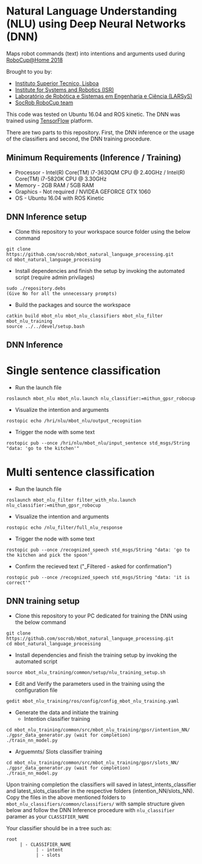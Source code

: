 # Natural Language Understanding (NLU) using Deep Neural Networks (DNN)
Maps robot commands (text) into intentions and arguments used during [RoboCup@Home 2018](http://www.robocup2018.com/)

Brought to you by:
- [Instituto Superior Tecnico, Lisboa](http://welcome.isr.tecnico.ulisboa.pt/)
- [Institute for Systems and Robotics (ISR)](http://welcome.isr.tecnico.ulisboa.pt/)
- [Laboratório de Robótica e Sistemas em Engenharia e Ciência (LARSyS)](http://larsys.pt/)
- [SocRob RoboCup team](http://socrob.isr.tecnico.ulisboa.pt)

This code was tested on Ubuntu 16.04 and ROS kinetic. The DNN was trained using [TensorFlow](https://www.tensorflow.org/) platform.

There are two parts to this repository. First, the DNN inference or the usage of the classifiers and second, the DNN training procedure.

## Minimum Requirements (Inference / Training)
- Processor -  Intel(R) Core(TM) i7-3630QM CPU @ 2.40GHz / Intel(R) Core(TM) i7-5820K CPU @ 3.30GHz
- Memory -  2GB RAM / 5GB RAM
- Graphics -  Not required / NVIDEA GEFORCE GTX 1060
- OS -  Ubuntu 16.04 with ROS Kinetic

## DNN Inference setup

- Clone this repository to your workspace source folder using the below command  
~~~~
git clone https://github.com/socrob/mbot_natural_language_processing.git  
cd mbot_natural_language_processing
~~~~
- Install dependencies and finish the setup by invoking the automated script (require admin privilages)  
~~~~
sudo ./repository.debs
(Give No for all the unnecessary prompts)
~~~~
- Build the packages and source the workspace
~~~~
catkin build mbot_nlu mbot_nlu_classifiers mbot_nlu_filter mbot_nlu_training
source ../../devel/setup.bash
~~~~

## DNN Inference

# Single sentence classification

- Run the launch file
~~~~
roslaunch mbot_nlu mbot_nlu.launch nlu_classifier:=mithun_gpsr_robocup
~~~~
- Visualize the intention and arguments
~~~~
rostopic echo /hri/nlu/mbot_nlu/output_recognition
~~~~
- Trigger the node with some text
~~~~
rostopic pub --once /hri/nlu/mbot_nlu/input_sentence std_msgs/String "data: 'go to the kitchen'"
~~~~

# Multi sentence classification

- Run the launch file
~~~~
roslaunch mbot_nlu_filter filter_with_nlu.launch nlu_classifier:=mithun_gpsr_robocup
~~~~
- Visualize the intention and arguments
~~~~
rostopic echo /nlu_filter/full_nlu_response
~~~~
- Trigger the node with some text
~~~~
rostopic pub --once /recognized_speech std_msgs/String "data: 'go to the kitchen and pick the spoon'"
~~~~
- Confirm the recieved text ("_Filtered - asked for confirmation")
~~~~
rostopic pub --once /recognized_speech std_msgs/String "data: 'it is correct'"
~~~~

## DNN training setup
- Clone this repository to your PC dedicated for training the DNN using the below command  
~~~~
git clone https://github.com/socrob/mbot_natural_language_processing.git  
cd mbot_natural_language_processing
~~~~
- Install dependencies and finish the training setup by invoking the automated script  
~~~~
source mbot_nlu_training/common/setup/nlu_training_setup.sh
~~~~
- Edit and Verify the parameters used in the training using the configuration file
~~~~
gedit mbot_nlu_training/ros/config/config_mbot_nlu_training.yaml
~~~~
- Generate the data and initiate the training 
  - Intention classifier training
~~~~
cd mbot_nlu_training/common/src/mbot_nlu_training/gpsr/intention_NN/
./gpsr_data_generator.py (wait for completion)
./train_nn_model.py
~~~~
  - Arguemnts/ Slots classifier training
~~~~
cd mbot_nlu_training/common/src/mbot_nlu_training/gpsr/slots_NN/
./gpsr_data_generator.py (wait for completion)
./train_nn_model.py
~~~~

Upon training completion the classifiers will saved in latest_intents_classifier and latest_slots_classifier in the respective folders (intention_NN/slots_NN). Copy the files in the above mentioned folders to `mbot_nlu_classifiers/common/classifiers/` with sample structure given below and follow the DNN Inference procedure with `nlu_classifier` paramer as your `CLASSIFIER_NAME`
  
Your classifier should be in a tree such as:    
~~~~
root
     | - CLASSIFIER_NAME
           | - intent
           | - slots
~~~~
